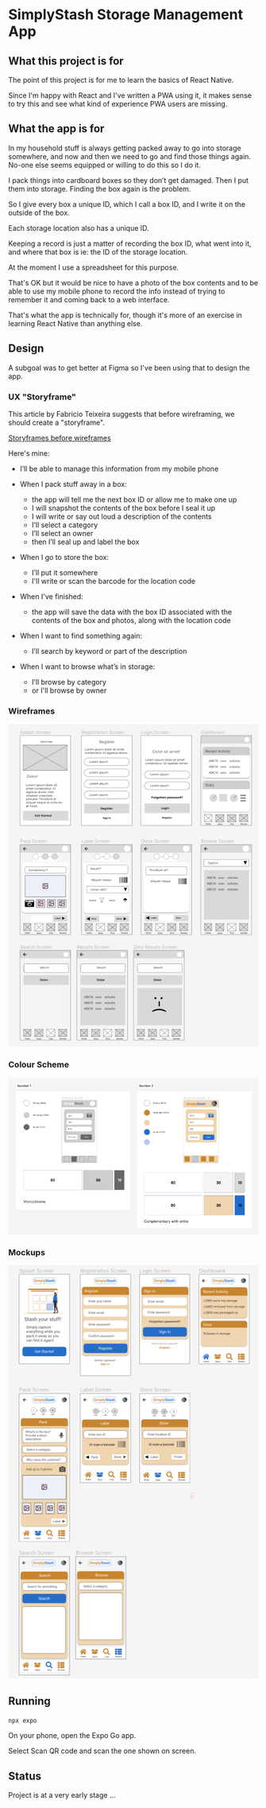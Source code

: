 # SimplyStash Storage Management App

## What this project is for

The point of this project is for me to learn the basics of React Native.

Since I'm happy with React and I've written a PWA using it, it makes sense to try this and see what kind of experience PWA users are missing.

## What the app is for

In my household stuff is always getting packed away to go into storage somewhere, and now and then we need to go and find those things again. No-one else seems equipped or willing to do this so I do it.

I pack things into cardboard boxes so they don’t get damaged. Then I put them into storage. Finding the box again is the problem.

So I give every box a unique ID, which I call a box ID, and I write it on the outside of the box.

Each storage location also has a unique ID.

Keeping a record is just a matter of recording the box ID, what went into it, and where that box is ie: the ID of the storage location.
 
At the moment I use a spreadsheet for this purpose.

That's OK but it would be nice to have a photo of the box contents and to be able to use my mobile phone to record the info instead of trying to remember it and coming back to a web interface.

That's what the app is technically for, though it's more of an exercise in learning React Native than anything else.

## Design

A subgoal was to get better at Figma so I've been using that to design the app.

### UX "Storyframe"

This article by Fabricio Teixeira suggests that before wireframing, we should create a "storyframe".

[Storyframes before wireframes](https://uxdesign.cc/storyframes-before-wireframes-starting-designs-in-the-text-editor-ec69db78e6e4)

Here's mine:

- I’ll be able to manage this information from my mobile phone

- When I pack stuff away in a box:

  - the app will tell me the next box ID or allow me to make one up
  - I will snapshot the contents of the box before I seal it up
  - I will write or say out loud a description of the contents
  - I’ll select a category
  - I’ll select an owner
  - then I’ll seal up and label the box

- When I go to store the box:

  - I’ll put it somewhere
  - I'll write or scan the barcode for the location code

- When I've finished:
  - the app will save the data with the box ID associated with the contents of the box and photos, along with the location code

- When I want to find something again:

	- I’ll search by keyword or part of the description

- When I want to browse what’s in storage:
	
	- I’ll browse by category
  - or I'll browse by owner

### Wireframes

![Wireframes](docs/images/wireframes.png)

### Colour Scheme
 
![Colour Scheme](docs/images/colour-schemes.png)

### Mockups
 
![Mockups](docs/images/mockups.png)

## Running

```npx expo```

On your phone, open the Expo Go app.

Select Scan QR code and scan the one shown on screen.

## Status

Project is at a very early stage ...



